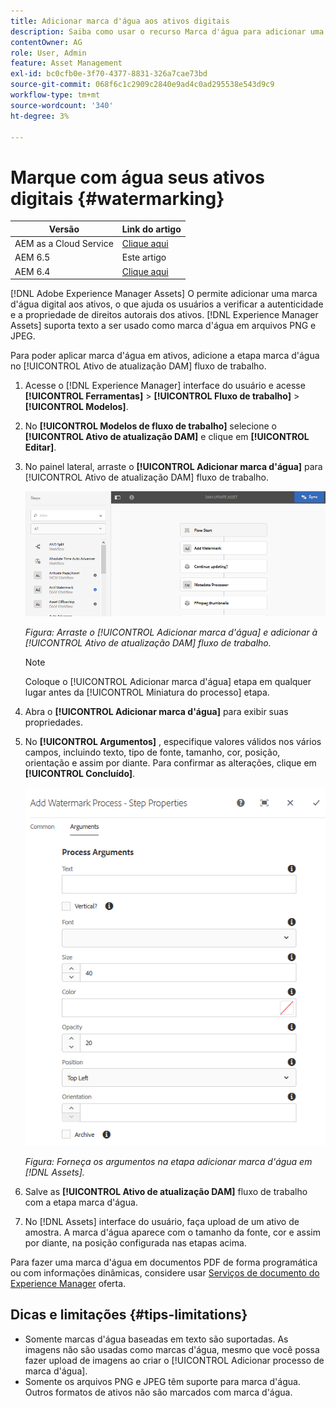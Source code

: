```yaml
---
title: Adicionar marca d'água aos ativos digitais
description: Saiba como usar o recurso Marca d'água para adicionar uma marca d'água digital aos ativos.
contentOwner: AG
role: User, Admin
feature: Asset Management
exl-id: bc0cfb0e-3f70-4377-8831-326a7cae73bd
source-git-commit: 068f6c1c2909c2840e9ad4c0ad295538e543d9c9
workflow-type: tm+mt
source-wordcount: '340'
ht-degree: 3%

---
```


# Marque com água seus ativos digitais {#watermarking}

| Versão | Link do artigo |
| -------- | ---------------------------- |
| AEM as a Cloud Service | [Clique aqui](https://experienceleague.adobe.com/docs/experience-manager-cloud-service/content/assets/manage/watermark-assets.html?lang=en) |
| AEM 6.5 | Este artigo |
| AEM 6.4 | [Clique aqui](https://experienceleague.adobe.com/docs/experience-manager-64/assets/administer/watermarking.html?lang=en) |

[!DNL Adobe Experience Manager Assets] O permite adicionar uma marca d&#39;água digital aos ativos, o que ajuda os usuários a verificar a autenticidade e a propriedade de direitos autorais dos ativos. [!DNL Experience Manager Assets] suporta texto a ser usado como marca d&#39;água em arquivos PNG e JPEG.

Para poder aplicar marca d&#39;água em ativos, adicione a etapa marca d&#39;água no [!UICONTROL Ativo de atualização DAM] fluxo de trabalho.

1. Acesse o [!DNL Experience Manager] interface do usuário e acesse **[!UICONTROL Ferramentas]** > **[!UICONTROL Fluxo de trabalho]** > **[!UICONTROL Modelos]**.
1. No **[!UICONTROL Modelos de fluxo de trabalho]** selecione o **[!UICONTROL Ativo de atualização DAM]** e clique em **[!UICONTROL Editar]**.

1. No painel lateral, arraste o **[!UICONTROL Adicionar marca d&#39;água]** para [!UICONTROL Ativo de atualização DAM] fluxo de trabalho.

   ![Arraste o [!UICONTROL Adicionar marca d&#39;água] e adicionar à [!UICONTROL Ativo de atualização DAM] workflow](assets/add_watermark_step_aem_assets.png)

   *Figura: Arraste o [!UICONTROL Adicionar marca d&#39;água] e adicionar à [!UICONTROL Ativo de atualização DAM] fluxo de trabalho.*

   >[!NOTE]
   >
   >Coloque o [!UICONTROL Adicionar marca d&#39;água] etapa em qualquer lugar antes da [!UICONTROL Miniatura do processo] etapa.

1. Abra o **[!UICONTROL Adicionar marca d&#39;água]** para exibir suas propriedades.
1. No **[!UICONTROL Argumentos]** , especifique valores válidos nos vários campos, incluindo texto, tipo de fonte, tamanho, cor, posição, orientação e assim por diante. Para confirmar as alterações, clique em **[!UICONTROL Concluído]**.

   ![Forneça os argumentos na etapa adicionar marca d&#39;água em [!DNL Assets]](assets/arguments_add_watermark_aem_assets.png)

   *Figura: Forneça os argumentos na etapa adicionar marca d&#39;água em [!DNL Assets].*

1. Salve as **[!UICONTROL Ativo de atualização DAM]** fluxo de trabalho com a etapa marca d&#39;água.
1. No [!DNL Assets] interface do usuário, faça upload de um ativo de amostra. A marca d&#39;água aparece com o tamanho da fonte, cor e assim por diante, na posição configurada nas etapas acima.

Para fazer uma marca d&#39;água em documentos PDF de forma programática ou com informações dinâmicas, considere usar [Serviços de documento do Experience Manager](/help/forms/using/overview-aem-document-services.md) oferta.

## Dicas e limitações {#tips-limitations}

* Somente marcas d&#39;água baseadas em texto são suportadas. As imagens não são usadas como marcas d&#39;água, mesmo que você possa fazer upload de imagens ao criar o [!UICONTROL Adicionar processo de marca d&#39;água].
* Somente os arquivos PNG e JPEG têm suporte para marca d&#39;água. Outros formatos de ativos não são marcados com marca d&#39;água.
